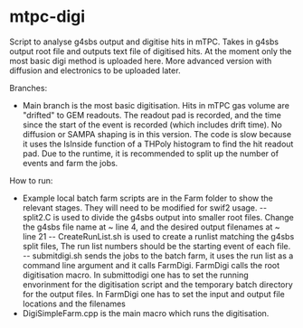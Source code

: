 # mtpc-digi
Script to analyse g4sbs output and digitise hits in mTPC. Takes in g4sbs output root file and outputs text file of digitised hits.
At the moment only the most basic digi method is uploaded here. More advanced version with diffusion and electronics to be uploaded later.

Branches:
- Main branch is the most basic digitisation. Hits in mTPC gas volume are "drifted" to GEM readouts. The readout pad is recorded, and the time since the start of the event is recorded (which includes drift time). No diffusion or SAMPA shaping is in this version. The code is slow because it uses the IsInside function of a THPoly histogram to find the hit readout pad. Due to the runtime, it is recommended to split up the number of events and farm the jobs.

How to run:
- Example local batch farm scripts are in the Farm folder to show the relevant stages. They will need to be modified for swif2 usage.
  -- split2.C is used to divide the g4sbs output into smaller root files. Change the g4sbs file name at ~ line 4, and the desired output filenames at ~ line 21
  -- CreateRunList.sh is used to create a runlist matching the g4sbs split files, The run list numbers should be the starting event of each file.
  -- submitdigi.sh sends the jobs to the batch farm, it uses the run list as a command line argument and it calls FarmDigi. FarmDigi calls the root digitisation macro. In submittodigi one has to set the running envorinment for the digitisation script and the temporary batch directory for the output files. In FarmDigi one has to set the input and output file locations and the filenames
- DigiSimpleFarm.cpp is the main macro which runs the digitisation.
